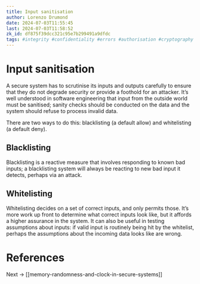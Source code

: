 ```yaml
---
title: Input sanitisation
author: Lorenzo Drumond
date: 2024-07-03T11:55:45
last: 2024-07-03T11:58:52
zk_id: df875f39dcc321c95e7b299491a9dfdc
tags: #integrity #confidentiality #errors #authorisation #cryptography #auditing #authenticity #basics #security #model #authentication
---
```



# Input sanitisation

A secure system has to scrutinise its inputs and outputs carefully to ensure that they do not degrade security or provide a foothold for an attacker. It’s well understood in software engineering that input from the outside world must be sanitised; sanity checks should be conducted on the data and the system should refuse to process invalid data.

There are two ways to do this: blacklisting (a default allow) and whitelisting (a default deny).

## Blacklisting

Blacklisting is a reactive measure that involves responding to known bad inputs; a blacklisting system will always be reacting to new bad input it detects, perhaps via an attack.

## Whitelisting

Whitelisting decides on a set of correct inputs, and only permits those. It’s more work up front to determine what correct inputs look like, but it affords a higher assurance in the system. It can also be useful in testing assumptions about inputs: if valid input is routinely being hit by the whitelist, perhaps the assumptions about the incoming data looks like are wrong.

# References

Next -> [[memory-randomness-and-clock-in-secure-systems]]
